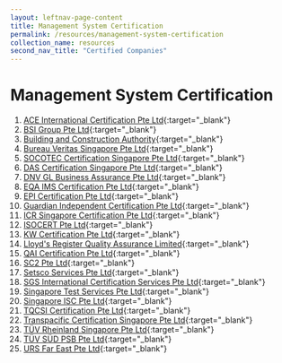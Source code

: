 ```yaml
---
layout: leftnav-page-content
title: Management System Certification
permalink: /resources/management-system-certification
collection_name: resources
second_nav_title: "Certified Companies"
---
```


# Management System Certification

1. [ACE International Certification Pte Ltd](http://www.aceintlcert.com/){:target="_blank"}
2. [BSI Group Pte Ltd](https://www.bsigroup.com/en-SG/Our-services/Certification/Certificate-and-Client-Directory-search/){:target="_blank"}
3. [Building and Construction Authority](https://www.bca.gov.sg/Professionals/IQUAS/IQUAS/StaticPages/iso_company.aspx?menuID=7){:target="_blank"}
4. [Bureau Veritas Singapore Pte Ltd](http://www.bureauveritas.com/home/contact){:target="_blank"}
5. [SOCOTEC Certification Singapore Pte Ltd](http://www.socotec-certification-international.sg/certification/certified-companies){:target="_blank"}
6. [DAS Certification Singapore Pte Ltd](http://dascert.com.sg/client-zone?field_certification_number_value=&field_standard_value=All){:target="_blank"}
7. [DNV GL Business Assurance Pte Ltd](https://certificatechecker.dnvgl.com/){:target="_blank"}
8. [EQA IMS Certification Pte Ltd](http://eqaims.com/client-directory/){:target="_blank"}
9. [EPI Certification Pte Ltd](https://www.epi-certification.com/){:target="_blank"}
10. [Guardian Independent Certification Pte Ltd](http://gicg.com.sg/information/client-directory/){:target="_blank"}
11. [ICR Singapore Certification Pte Ltd](http://www.icrsgcert.com/){:target="_blank"}
12. [ISOCERT Pte Ltd](https://www.isocert.sg/latest-news){:target="_blank"}
13. [KW Certification Pte Ltd](http://www.kwcert.com/contact-us/){:target="_blank"}
14. [Lloyd's Register Quality Assurance Limited](http://www.lrqa.com.sg/){:target="_blank"}
15. [QAI Certification Pte Ltd](http://www.qaic-singapore.com/?page_id=35){:target="_blank"}
16. [SC2 Pte Ltd](http://www.sc2.com.sg/services.php?s=3&pg=7&spg=9&sspg=){:target="_blank"}
17. [Setsco Services Pte Ltd](http://www.setsco.com/setsco/Info/html/service-enquiry.html){:target="_blank"}
18. [SGS International Certification Services Pte Ltd](http://www.sgs.sg/en/Our-Company/Certified-Clients-and-Products/Certified-Client-Directory.aspx){:target="_blank"}
19. [Singapore Test Services Pte Ltd](https://www.isc-global.net/our-clients/){:target="_blank"}
20. [Singapore ISC Pte Ltd](http://www.test.com.sg/services_certification.aspx?st=Management%20Systems&sid=9#){:target="_blank"}
21. [TQCSI Certification Pte Ltd](http://www.tqcsi.com/v2.0/cert_org_search.asp){:target="_blank"}
22. [Transpacific Certification Singapore Pte Ltd](http://tcspl.com.sg/?page_id=471){:target="_blank"}
23. [TÜV Rheinland Singapore Pte Ltd](https://www.certipedia.com/?locale=en#system-search){:target="_blank"}
24. [TÜV SÜD PSB Pte Ltd](http://www.tuv-sud-psb.sg/sg-en/resource-centre/certificate-finder/directory-of-management-system-certified-companies){:target="_blank"}
25. [URS Far East Pte Ltd](http://www.acbworld.org/index.nsf/xpClientSearch.xsp){:target="_blank"}
